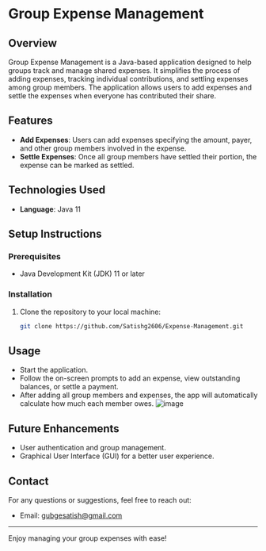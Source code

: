 # Group Expense Management

## Overview
Group Expense Management is a Java-based application designed to help groups track and manage shared expenses. It simplifies the process of adding expenses, tracking individual contributions, and settling expenses among group members. The application allows users to add expenses and settle the expenses when everyone has contributed their share.

## Features
- **Add Expenses**: Users can add expenses specifying the amount, payer, and other group members involved in the expense.
- **Settle Expenses**: Once all group members have settled their portion, the expense can be marked as settled.

## Technologies Used
- **Language**: Java 11

## Setup Instructions
### Prerequisites
- Java Development Kit (JDK) 11 or later

### Installation
1. Clone the repository to your local machine:
    ```bash
    git clone https://github.com/Satishg2606/Expense-Management.git
    ```

## Usage
- Start the application.
- Follow the on-screen prompts to add an expense, view outstanding balances, or settle a payment.
- After adding all group members and expenses, the app will automatically calculate how much each member owes.
![image](https://github.com/user-attachments/assets/d7b0a7d9-7c20-4521-959b-2c38c2998e98)


## Future Enhancements
- User authentication and group management.
- Graphical User Interface (GUI) for a better user experience.



## Contact
For any questions or suggestions, feel free to reach out:
- Email: gubgesatish@gmail.com

---

Enjoy managing your group expenses with ease!
